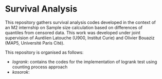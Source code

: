 # Survival Analysis
This repository gathers survival analysis codes developed in the context of an M2 internship on Sample size calculation based on differences of quantiles from censored data. This work was developed under joint supervision of Aurélien Latouche (U900, Institut Curie) and Olivier Bouaziz (MAP5, Université Paris Cité).

This repository is organised as follows:
- _logrank_: contains the codes for the implementation of logrank test using counting process approach
- _kosorok_: 
